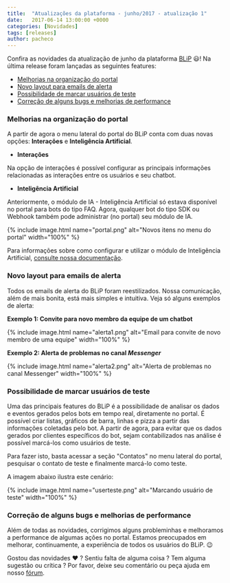 ```yaml
---
title:  "Atualizações da plataforma - junho/2017 - atualização 1"
date:   2017-06-14 13:00:00 +0000
categories: [Novidades]
tags: [releases]
author: pacheco
---
```


Confira as novidades da atualização de junho da plataforma [BLiP](https://blip.ai) 😃!
Na última release foram lançadas as seguintes features:

* [Melhorias na organização do portal](#melhorias-na-organização-do-portal)
* [Novo layout para emails de alerta](#novo-layout-para-emails-de-alerta)
* [Possibilidade de marcar usuários de teste](#possibilidade-de-marcar-usuários-de-teste)
* [Correção de alguns bugs e melhorias de performance](#correção-de-alguns-bugs-e-melhorias-de-performance)

<!--preview-->

### Melhorias na organização do portal

A partir de agora o menu lateral do portal do BLiP conta com duas novas opções: **Interações** e **Inteligência Artificial**. 

- **Interações**

Na opção de interações é possível configurar as principais informações relacionadas as interações entre os usuários e seu chatbot. 

- **Inteligência Artificial**

Anteriormente, o módulo de IA - Inteligência Artificial só estava disponível no portal para bots do tipo FAQ. 
Agora, qualquer bot do tipo SDK ou Webhook também pode administrar (no portal) seu módulo de IA.

{% include image.html name="portal.png" alt="Novos itens no menu do portal" width="100%" %}

Para informações sobre como configurar e utilizar o módulo de Inteligência Artificial, [consulte nossa documentação](https://portal.blip.ai/#/docs/extensions/artificial-intelligence).

### Novo layout para emails de alerta

Todos os emails de alerta do BLiP foram reestilizados. Nossa comunicação, além de mais bonita, está mais simples e intuitiva. Veja só alguns exemplos de alerta:

**Exemplo 1: Convite para novo membro da equipe de um chatbot**

{% include image.html name="alerta1.png" alt="Email para convite de novo membro de uma equipe" width="100%" %}

**Exemplo 2: Alerta de problemas no canal *Messenger***

{% include image.html name="alerta2.png" alt="Alerta de problemas no canal Messenger" width="100%" %}

### Possibilidade de marcar usuários de teste

Uma das principais features do BLiP é a possibilidade de analisar os dados e eventos gerados pelos bots em tempo real, diretamente no portal. É possível criar listas, gráficos de barra, linhas e pizza a partir das informações coletadas pelo bot. A partir de agora, para evitar que os dados gerados por clientes específicos do bot, sejam contabilizados nas análise é possível marcá-los como usuários de teste.

Para fazer isto, basta acessar a seção "Contatos" no menu lateral do portal, pesquisar o contato de teste e finalmente marcá-lo como teste.

A imagem abaixo ilustra este cenário:

{% include image.html name="userteste.png" alt="Marcando usuário de teste" width="100%" %}

### Correção de alguns bugs e melhorias de performance

Além de todas as novidades, corrigimos alguns probleminhas e melhoramos a performance de algumas ações no portal. Estamos preocupados em melhorar, continuamente, a experiência de todos os usuários do BLiP. 😉

Gostou das novidades ❤️ ? Sentiu falta de alguma coisa ? Tem alguma sugestão ou crítica ? Por favor, deixe seu comentário ou peça ajuda em nosso [fórum](https://forum.blip.ai).
